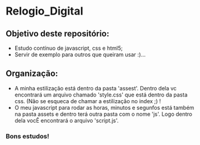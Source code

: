 # Relogio_Digital

## Objetivo deste repositório:

* Estudo contínuo de javascript, css e html5;
* Servir de exemplo para outros que queiram usar :)...

## Organização:

* A minha estilização está dentro da pasta 'assest'. Dentro dela vc encontrará um arquivo chamado 'style.css' que 
está dentro da pasta css. (Não se esqueca de chamar a estilização no index ;) !
* O meu javascript para rodar as horas, minutos e segunfos está também na pasta assets e dentro terá outra pasta com o nome 'js'. Logo dentro dela vocÊ encontrará o arquivo 'script.js'.

### Bons estudos!
